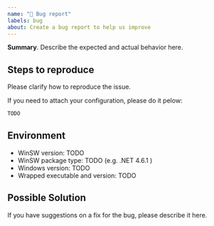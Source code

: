 ```yaml
---
name: "🐛 Bug report"
labels: bug
about: Create a bug report to help us improve
---
```


**Summary**. Describe the expected and actual behavior here.

## Steps to reproduce

Please clarify how to reproduce the issue.

If you need to attach your configuration, please do it pelow:

```xml
TODO
```

## Environment

* WinSW version: TODO
* WinSW package type: TODO (e.g. .NET 4.6.1 )
* Windows version: TODO
* Wrapped executable and version: TODO <!-- e.g. "internal project", "Jenkins 2.222.1"-->

## Possible Solution

If you have suggestions on a fix for the bug, please describe it here.
